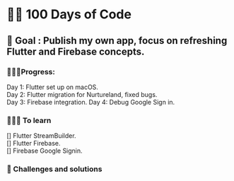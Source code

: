 # 👨‍💻 100 Days of Code

## 🎯 Goal : Publish my own app, focus on refreshing Flutter and Firebase concepts. 

### 🏃🏻‍♂️Progress: 
Day 1: Flutter set up on macOS.  
Day 2: Flutter migration for Nurtureland, fixed bugs.   
Day 3: Firebase integration.
Day 4: Debug Google Sign in.

### 👨🏻‍💻 To learn
[] Flutter StreamBuilder.  
[] Flutter Firebase.  
[] Firebase Google Signin.  

### 🐞 Challenges and solutions


